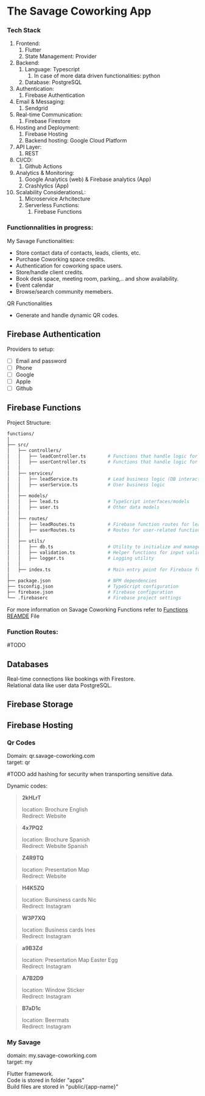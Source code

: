# The Savage Coworking App

### Tech Stack

1. Frontend:
   1. Flutter
   2. State Management: Provider
2. Backend:
   1. Language: Typescript
      1. In case of more data driven functionalities: python
   2. Database: PostgreSQL
3. Authentication:
   1. Firebase Authentication
4. Email & Messaging:
   1. Sendgrid
5. Real-time Communication:
   1. Firebase Firestore
6. Hosting and Deployment:
   1. Firebase Hosting
   2. Backend hosting: Google Cloud Platform
7. API Layer:
   1. REST
8. CI/CD:
   1. Github Actions
9. Analytics & Monitoring:
   1. Google Analytics (web) & Firebase analytics (App)
   2. Crashlytics (App)
10. Scalability ConsiderationsL:
    1. Microservice Arhcitecture
    2. Serverless Functions:
       1. Firebase Functions

### Functionnalities in progress:

My Savage Functionalities:

- Store contact data of contacts, leads, clients, etc.
- Purchase Coworking space credits.
- Authentication for coworking space users.
- Store/handle client credits.
- Book desk space, meeting room, parking,.. and show availability.
- Event calendar
- Browse/search community memebers.

QR Functionalities

- Generate and handle dynamic QR codes.

## Firebase Authentication

Providers to setup:

- [ ] Email and password
- [ ] Phone
- [ ] Google
- [ ] Apple
- [ ] Github

## Firebase Functions

Project Structure:

```bash
functions/
│
├── src/
│   ├── controllers/
│   │   ├── leadController.ts        # Functions that handle logic for leads
│   │   ├── userController.ts        # Functions that handle logic for users
│   │
│   ├── services/
│   │   ├── leadService.ts           # Lead business logic (DB interactions, validation)
│   │   ├── userService.ts           # User business logic
│   │
│   ├── models/
│   │   ├── lead.ts                  # TypeScript interfaces/models
│   │   ├── user.ts                  # Other data models
│   │
│   ├── routes/
│   │   ├── leadRoutes.ts            # Firebase function routes for leads
│   │   ├── userRoutes.ts            # Routes for user-related functions
│   │
│   ├── utils/
│   │   ├── db.ts                    # Utility to initialize and manage DB connection
│   │   ├── validation.ts            # Helper functions for input validation
│   │   ├── logger.ts                # Logging utility
│   │
│   ├── index.ts                     # Main entry point for Firebase functions
│
├── package.json                     # NPM dependencies
├── tsconfig.json                    # TypeScript configuration
├── firebase.json                    # Firebase configuration
└── .firebaserc                      # Firebase project settings
```

For more information on Savage Coworking Functions refer to
[Functions REAMDE](./functions/README.functions.md) File

### Function Routes:

#TODO

## Databases

Real-time connections like bookings with Firestore.  
Relational data like user data PostgreSQL.

## Firebase Storage

## Firebase Hosting

### Qr Codes

Domain: qr.savage-coworking.com  
target: qr

#TODO add hashing for security when transporting sensitive data.

Dynamic codes:

> **2kHLrT**
>
> location: Brochure English  
> Redirect: Website

> **4x7PQ2**
>
> location: Brochure Spanish  
> Redirect: Website Spanish

> **Z4R9TQ**
>
> location: Presentation Map  
> Redirect: Website

> **H4K5ZQ**
>
> location: Bunsiness cards Nic  
> Redirect: Instagram

> **W3P7XQ**
>
> location: Business cards Ines  
> Redirect: Instagram

> **a9B3Zd**
>
> location: Presentation Map Easter Egg  
> Redirect: Instagram

> **A7B2D9**
>
> location: Window Sticker  
> Redirect: Instagram

> **B7aD1c**
>
> location: Beermats  
> Redirect: Instagram

### My Savage

domain: my.savage-coworking.com  
target: my

Flutter framework.  
Code is stored in folder "apps"  
Build files are stored in "public/{app-name}"
